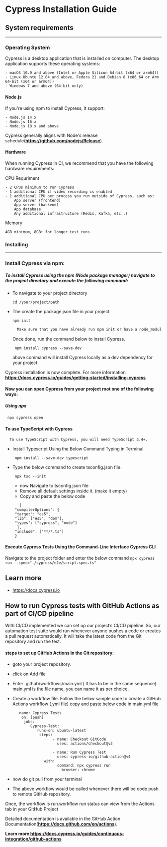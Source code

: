 # Cypress Installation Guide

## System requirements
---
### Operating System

 Cypress is a desktop application that is installed on computer. The desktop application supports these operating systems:

    - macOS 10.9 and above (Intel or Apple Silicon 64-bit (x64 or arm64))
    - Linux Ubuntu 12.04 and above, Fedora 21 and Debian 8 (x86_64 or Arm 64-bit (x64 or arm64))
    - Windows 7 and above (64-bit only)

 #### Node.js

   If you're using npm to install Cypress, it support:
 

    - Node.js 14.x
    - Node.js 16.x
    - Node.js 18.x and above

  Cypress generally aligns with Node's release schedule(**https://github.com/nodejs/Release**).
 
#### Hardware

   When running Cypress in CI, we recommend that you have the following hardware requirements:
   
 CPU Requriment
 
    - 2 CPUs minimum to run Cypress
    - 1 additional CPU if video recording is enabled
    - 1 additional CPU per process you run outside of Cypress, such as:
        App server (frontend)
        App server (backend)
        App database
        Any additional infrastructure (Redis, Kafka, etc..)

   Memory

    4GB minimum, 8GB+ for longer test runs

###  Installing
  ---
 ### Install Cypress via npm:
  
   ##### To install Cypress using the npm (Node package manager) navigate to the project directory and execute the following command:

  - To navigate to your project directory
     ```
     cd /your/project/path
     ```
  - The create the package.json file in your project
     ```
     npm init
     ```
    ```sh
      Make sure that you have already run npm init or have a node_modules folder or package.json file in the root of your project to  ensure cypress is installed in the correct directory.
    ```
    Once done, run the command below to install Cypress.

     ```
      npm install cypress --save-dev
     ```
    above command will install Cypress locally as a dev dependency for your project.

  Cypress installation is now complete.
  For more information **https://docs.cypress.io/guides/getting-started/installing-cypress**

#### Now you can open Cypress from your project root one of the following ways:

 ##### Using npx
 
     npx cypress open
   
#### To use TypeScript with Cypress

      To use TypeScript with Cypress, you will need TypeScript 3.4+. 

  - Install Typescript Using the Below Command Typing in Terminal

      ```
       npm install --save-dev typescript
      ```
  - Type the below command to create tsconfig.json file.

      ```
       npx tsc --init
      ```
    - now Navigate to tsconfig.json file
    - Remove all default settings inside it. (make it empty)
    - Copy and paste the below code
    
    ```
       {
     "compilerOptions": {
     "target": "es5",
     "lib": ["es5", "dom"],
     "types": ["cypress", "node"]
      },
     "include": ["**/*.ts"]
     }
    ``` 
#### Execute Cypress Tests Using the Command-Line Interface Cypress CLI
   Navigate to the project folder and enter the below command
    ```
     npx cypress run --spec="./cypress/e2e/script.spec.ts"
    ```

## Learn more
 
 * https://docs.cypress.io


## How to run Cypress tests with GitHub Actions as part of CI/CD pipeline

  With CI/CD implemented we can set up our project’s CI/CD pipeline. So, our automation test suite would run whenever anyone pushes a code or creates a pull request automatically. It will take the latest code from the Git repository and run the test.

  #### steps to set up GitHub Actions in the Git repository:

   - goto your project repository.
   - click on Add file
   - Enter .github/workflows/main.yml ( It has to be in the same sequence). main.yml is the file name, 
      you can name it as per choice.
   - Create a workflow file.
       Follow the below sample code to create a GitHub Actions workflow (.yml file)
       copy and paste below code in main.yml file
 
       ```
          name: Cypress Tests
           on: [push]
            jobs:
               Cypress-Test:
                  runs-on: ubuntu-latest
                   steps:
                         - name: Checkout GitCode
                           uses: actions/checkout@v2
 
                         - name: Run Cypress Test
                           uses: cypress-io/github-action@v4
                     with:
                           command: npx cypress run
                             browser: chrome
       ```
   -  now do git pull from your terminal
   - The above workflow would be called whenever there will be code push to remote GitHub repository.

   Once, the workflow is run.workflow run status can view from the Actions tab in your GitHub Project 
   
   Detailed documentation is available in the GitHub Action Documentation(**https://docs.github.com/en/actions**).

   **Learn more https://docs.cypress.io/guides/continuous-integration/github-actions**
